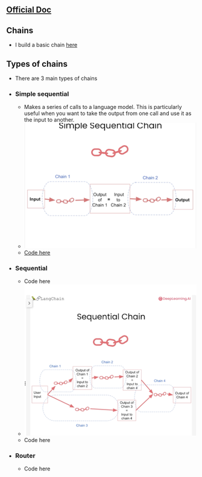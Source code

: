 ## [Official Doc](https://python.langchain.com/docs/modules/chains/)

## Chains

- I build a basic chain [here](./building_chain.py)

## Types of chains

- There are 3 main types of chains

- ### Simple sequential

  - Makes a series of calls to a language model. This is particularly useful when you want to take the output from one call and use it as the input to another.
  - ![](./Simple-sequential.png)
  - [Code here](./simple_sequential.py)

- ### Sequential
  - Code here
  - ![](./Sequential.png)
  - Code here
- ### Router
  - Code here
